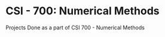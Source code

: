 CSI - 700: Numerical Methods
============================

Projects Done as a part of CSI 700 - Numerical Methods
